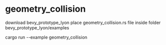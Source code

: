 # geometry_collision


download  bevy_prototype_lyon
place geometry_collision.rs file inside folder bevy_prototype_lyon/examples

cargo run --example geometry_collision


